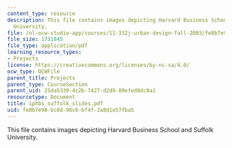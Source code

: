 ```yaml
---
content_type: resource
description: This file contains images depicting Harvard Business School and Suffolk
  University.
file: /ol-ocw-studio-app/courses/11-332j-urban-design-fall-2003/fe8b7e98bc8d96c6bf4f2a8d1e57fba5_iphbs_suffolk_slides.pdf
file_size: 1731845
file_type: application/pdf
learning_resource_types:
- Projects
license: https://creativecommons.org/licenses/by-nc-sa/4.0/
ocw_type: OCWFile
parent_title: Projects
parent_type: CourseSection
parent_uid: 25da5339-4c2b-7427-d2d9-80efed8dc8a1
resourcetype: Document
title: iphbs_suffolk_slides.pdf
uid: fe8b7e98-bc8d-96c6-bf4f-2a8d1e57fba5
---
```

This file contains images depicting Harvard Business School and Suffolk University.